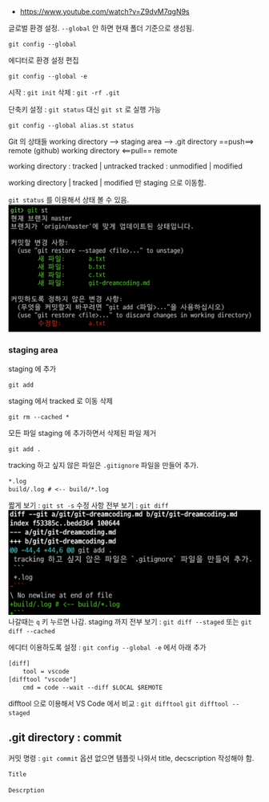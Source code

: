 - https://www.youtube.com/watch?v=Z9dvM7qgN9s

글로벌 환경 설정. `--global` 안 하면 현재 폴더 기준으로 생성됨.
```
git config --global
```
에디터로 환경 설정 편집
```
git config --global -e
```
시작 : `git init`
삭제 : `git -rf .git`

단축키 설정 : `git status` 대신 `git st` 로 실행 가능
```
git config --global alias.st status
```

Git 의 상태들
working directory --> staging area --> .git directory ==push==> remote (github)
working directory <==pull== remote

working directory : tracked | untracked
tracked : unmodified | modified

working directory | tracked | modified 만 staging 으로 이동함.

`git status` 를 이용해서 상태 볼 수 있음.
![](git_status.png)

### staging area

staging 에 추가
```
git add 
```
staging 에서 tracked 로 이동 삭제
```
git rm --cached *
```
모든 파일 staging 에 추가하면서 삭제된 파일 제거
```
git add .
```

tracking 하고 싶지 않은 파일은 `.gitignore` 파일을 만들어 추가.
```
*.log
build/.log # <-- build/*.log
```

짧게 보기 : `git st -s`
수정 사항 전부 보기 : `git diff`
![](diff.png)
나갈때는 `q` 키 누르면 나감.
staging 까지 전부 보기 : `git diff --staged` 또는 `git diff --cached`

에디터 이용하도록 설정 : `git config --global -e` 에서 아래 추가
```
[diff]
	tool = vscode
[difftool "vscode"]
	cmd = code --wait --diff $LOCAL $REMOTE
```
difftool 으로 이용해서 VS Code 에서 비교 : `git difftool` `git difftool --staged`

## .git directory : commit
커밋 명령 : `git commit`
옵션 없으면 템플릿 나와서 title, decscription 작성해야 함.
```
Title 

Descrption
```
